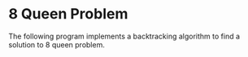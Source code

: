# 8 Queen Problem

The following program implements a backtracking algorithm to find a solution to 8 queen problem.
